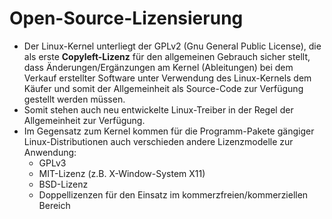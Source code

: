 # Open-Source-Lizensierung

* Der Linux-Kernel unterliegt der GPLv2 \(Gnu General Public License\), die als erste **Copyleft-Lizenz** für den allgemeinen Gebrauch sicher stellt, dass Änderungen/Ergänzungen am Kernel \(Ableitungen\) bei dem Verkauf erstellter Software unter Verwendung des Linux-Kernels dem Käufer und somit der Allgemeinheit als Source-Code zur Verfügung gestellt werden müssen.
* Somit stehen auch neu entwickelte Linux-Treiber in der Regel der Allgemeinheit zur Verfügung.
* Im Gegensatz zum Kernel kommen für die Programm-Pakete gängiger Linux-Distributionen auch verschieden andere Lizenzmodelle zur Anwendung:
  * GPLv3
  * MIT-Lizenz \(z.B. X-Window-System X11\)
  * BSD-Lizenz
  * Doppellizenzen für den Einsatz im kommerzfreien/kommerziellen Bereich



